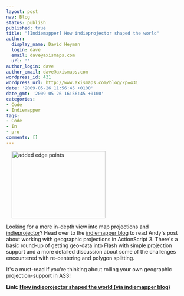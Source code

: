 ```yaml
---
layout: post
nav: Blog
status: publish
published: true
title: "[Indiemapper] How indieprojector shaped the world"
author:
  display_name: David Heyman
  login: dave
  email: dave@axismaps.com
  url: ''
author_login: dave
author_email: dave@axismaps.com
wordpress_id: 431
wordpress_url: http://www.axismaps.com/blog/?p=431
date: '2009-05-26 11:56:45 +0100'
date_gmt: '2009-05-26 16:56:45 +0100'
categories:
- Code
- Indiemapper
tags:
- Code
- In
- pro
comments: []
---
```

<p><img class="alignright" style="margin-left: 15px;" title="added-edge-points" src="{{ site.baseurl }}/media/posts/2009/05/added-edge-points.png" alt="added edge points" width="254" height="183" /></p>
<p>Looking for a more in-depth view into map projections and <a href="http://indiemapper.com/projector.html">indieprojector</a>? Head over to the <a href="http://indiemapper.com/blog/">indiemapper blog</a> to read Andy's post about working with geographic projections in ActionScript 3. There's a basic round-up of getting geo-data into Flash with simple projection support and a more detailed discussion about some of the challenges encountered with re-centering and polygon splitting.</p>
<p>It's a must-read if you're thinking about rolling your own geographic projection-support in AS3!</p>
<p><strong>Link: </strong><a href="http://indiemapper.com/blog/2009/05/how-indieprojector-shaped-the-world/"><strong>How indieprojector shaped the world (via indiemapper blog)</strong></a></p>
